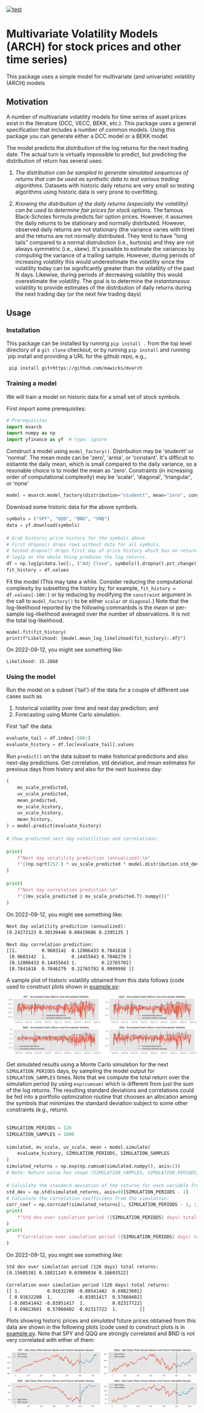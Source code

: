 [![test](https://github.com/mawicks/mvarch/actions/workflows/pythonapp.yml/badge.svg)](https://github.com/mawicks/mvarch/actions/workflows/pythonapp.yml)

# Multivariate Volatility Models (ARCH) for stock prices and other time series)

This package uses a simple model for multivariate (and univariate) volatility (ARCH) models

## Motivation

A number of multivariate volatility models for time series of asset prices
exist in the literature (DCC, VECC, BEKK,  etc.).
This package uses a general specification that includes a number of common models.
Using this package you can generate either a DCC model or a BEKK model.

The model predicts the *distribution* of the log returns for the next trading date.
The actual turn is virtually impossible to predict, but predicting the
distribution of return has several uses:

1. *The distribution can be sampled to generate simulated sequences of returns
   that can be used as synthetic data to test various trading algorithms.*
   Datasets with historic daily returns are very small so testing algorithms using
   historic data is very prone to overfitting.


2. *Knowing the distribution of the daily returns (especially the volatility)
   can be used to determine fair prices for stock options.*  The famous
   Black-Scholes formula predicts fair option prices.  However, it assumes the
   daily returns to be stationary and normally distributed.  However, observed
   daily returns are not stationary (the variance varies with time) and the
   returns are not normally distributed.  They tend to have "long tails"
   compared to a normal distrubution (i.e., kurtosis) and they are not always symmetric
   (i.e., skew).  It's possible to estimate the variances by computing the
   variance of a trailing sample.  However, during periods of increasing
   volatility this would underestimate the volatility since the volatility today
   can be significantly greater than the volatility of the past N days.
   Likewise, during periods of
   decreasing volatility this would overestimate the volatility.  The goal is to
   determine the *instantaneous* volatility to provide estimates of the distribution of
   daily returns during the next trading day (or the next few trading days)

## Usage

### Installation

This package can be installed by running `pip install .` from the top level directory of
a `git clone` checkout, or by running `pip install` and running `pip install and providing
a URL for the github repo, e.g., 

     pip install git+https://github.com/mawicks/mvarch

### Training a model

We will train a model on historic data for a small set of stock symbols.

First import some prerequisites:

```python
# Prerequisites
import mvarch
import numpy as np
import yfinance as yf  # type: ignore
```

Construct a model using `model_factory()`.  Distribution may be 'studentt' or 'normal'.
The mean mode can be 'zero', 'arma', or 'constant'.  It's difficult to estiamte
the daily mean, which is small compared to the daily variance, so a resonable choice is
to model the mean as 'zero'.  Constraints (in increasing order of computational complexity)
may be 'scalar', 'diagonal', 'triangular', or 'none'

```python
model = mvarch.model_factory(distribution="studentt", mean="zero", constraint="none")
```

Download some historic data for the above symbols.

```python
symbols = ("SPY", "QQQ", "BND", "VNQ")
data = yf.download(symbols)

# Grab historic price history for the symbols above
# First dropna() drops rows without data for all symbols.
# Second dropna() drops first day of price history which has no return.
# log1p on the whole thing produces the log returns.
df = np.log1p(data.loc[:, ("Adj Close", symbols)].dropna().pct_change().dropna())
fit_history = df.values

```

Fit the model (This may take a while. Consider reducing the computational complexity
by subsetting the history by, for example, 
`fit_history = df.values[-100:]` or by reducing by modifying the `constraint`
argument in the call to `model_factory()` to be either `scalar` or `diagonal`.)
Note that the log-likelihood reported by the following commanbds is the *mean*
or per-sample log-likelihood averaged over the number of observations.  It
is not the total log-likelihood.

```pythonp
model.fit(fit_history)
print(f"Likelihood: {model.mean_log_likelihood(fit_history):.4f}")
```

On 2022-09-12, you might see something like:

```
Likelihood: 15.2868
```

### Using the model

Run the model on a subset ('tail') of the data for a couple of different use cases
such as
  1. historical volatility over time and next day prediction; and
  2. Forecasting using Monte Carlo simulation.

First 'tail' the data:

```python
evaluate_tail = df.index[-500:]
evaluate_history = df.loc[evaluate_tail].values
```

Run `predict()` on the data subset to make historical predictions and also
next-day predictions. Get correlation, std deviation, and mean estimates for
previous days from history and also for the next business day:

```python
(
    mv_scale_predicted,
    uv_scale_predicted,
    mean_predicted,
    mv_scale_history,
    uv_scale_history,
    mean_history,
) = model.predict(evaluate_history)

# Show predicted next day volatilities and correlations:

print(
    f"Next day volatility prediction (annualized):\n"
    f"{(np.sqrt(252.) * uv_scale_predicted * model.distribution.std_dev()).numpy()}\n"
)

print(
    f"Next day correlation prediction:\n"
    f"{(mv_scale_predicted @ mv_scale_predicted.T).numpy()}"
)

```

On 2022-09-12, you might see something like:
```
Next day volatility prediction (annualized):
[0.24272123 0.30139446 0.08419606 0.2395135 ]

Next day correlation prediction:
[[1.         0.9603142  0.12006433 0.7841618 ]
 [0.9603142  1.         0.14455643 0.7046279 ]
 [0.12006433 0.14455643 1.         0.22765702]
 [0.7841618  0.7046279  0.22765702 0.9999998 ]]
```

A sample plot of historic volatility obtained from this data follows
(code used to construct plots shown in [example.py](/src/mvarch/example.py):

![Historic Volatility](figures/fig1.png)

Get simulated results using a Monte Carlo simulation for the next
`SIMULATION_PERIODS` days, by sampling the model output
for `SIMULATION_SAMPLES` times.  Note that we compute the total
return over the simulation period by using `exp(cumsum)` which is
different from just the sum of the log returns.
The resulting standard deviations and correlations
could be fed into a portfolio optimization routine that chooses an allocation among
the symbols that minimizes the standard deviation subject to some other constraints (e.g., return).

```python

SIMULATION_PERIODS = 126
SIMULATION_SAMPLES = 1000

simulated, mv_scale, uv_scale, mean = model.simulate(
    evaluate_history, SIMULATION_PERIODS, SIMULATION_SAMPLES
)
simulated_returns = np.exp(np.cumsum(simulated.numpy(), axis=1))
# Note: Return value has shape (SIMULATION_SAMPLES, SIMULATION_PERIODS, STOCK_SYMBOLS)

# Calculate the standard deviation of the returns for each variable from the simulation:
std_dev = np.std(simulated_returns, axis=0)[SIMULATION_PERIODS - 1]
# Calculate the correlation coefficiens from the simulation:
corr_coef = np.corrcoef(simulated_returns[:, SIMULATION_PERIODS - 1, :], rowvar=False)
print(
    f"Std dev over simulation period ({SIMULATION_PERIODS} days) total returns:\n{std_dev}\n"
)
print(
    f"Correlation over simulation period ({SIMULATION_PERIODS} days) total returns:\n{corr_coef}"
)

```

On 2022-09-12, you might see something like:

```
Std dev over simulation period (126 days) total returns:
[0.15605381 0.18821143 0.03908034 0.18603522]

Correlation over simulation period (126 days) total returns:
[[ 1.          0.91632208 -0.08541442  0.69823601]
 [ 0.91632208  1.         -0.03951417  0.57860402]
 [-0.08541442 -0.03951417  1.          0.02317722]
 [ 0.69823601  0.57860402  0.02317722  1.        ]]
```

Plots showing historic prices and *simulated* future prices obtained from this data are shown
in the following plots (code used to construct plots is in [example.py](/src/mvarch/example.py).  Note that SPY and QQQ are strongly correlated
and BND is not very correlated with either of them:

![Monte Carlo Simulation](figures/fig2.png)



